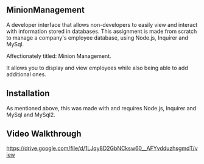 ## MinionManagement
A developer interface that allows non-developers to easily view and interact with information stored in databases. This assignment is made from scratch to manage a company's employee database, using Node.js, Inquirer and MySql. 

Affectionately titled: Minion Management. 

It allows you to display and view employees while also being able to add additional ones. 

## Installation
As mentioned above, this was made with and requires Node.js, Inquirer and MySql and MySql2. 

## Video Walkthrough

https://drive.google.com/file/d/1LJqy8D2GbNCksw60__AFYvdduzhsgmdT/view
